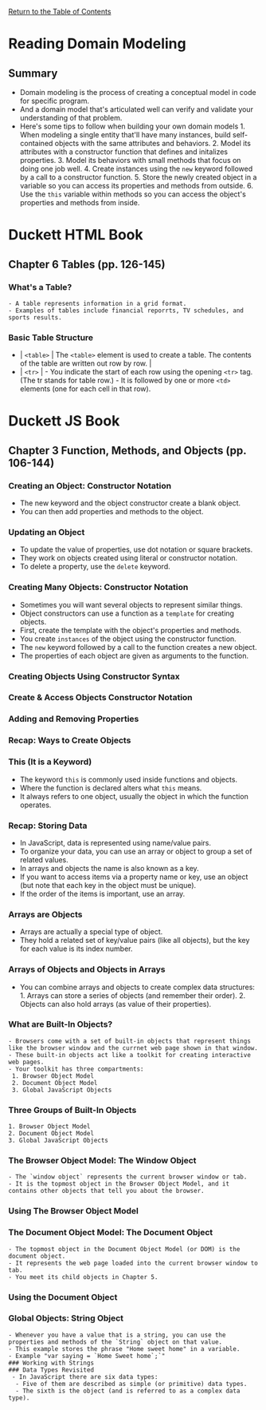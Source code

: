 [Return to the Table of Contents](README.md)

# Reading Domain Modeling
  ## Summary
   - Domain modeling is the process of creating a conceptual model in code for specific program.
   - And a domain model that's articulated well can verify and validate your understanding of that problem.
   - Here's some tips to follow when building your own domain models
    1. When modeling a single entity that'll have many instances, build self-contained objects with the same attributes and behaviors.
    2. Model its attributes with a constructor function that defines and initalizes properties.
    3. Model its behaviors with small methods that focus on doing one job well.
    4. Create instances using the `new` keyword followed by a call to a constructor function.
    5. Store the newly created object in a variable so you can access its properties and methods from outside.
    6. Use the `this` variable within methods so you can access the object's properties and methods from inside.


# Duckett HTML Book
  ## Chapter 6 Tables (pp. 126-145)
   ### What's a Table?
    - A table represents information in a grid format.
    - Examples of tables include financial reporrts, TV schedules, and sports results.
   
   ### Basic Table Structure
   - | `<table>` | The `<table>` element is used to create a table. The contents of the table are written out row by row. |
   - | `<tr>` |
    - You indicate the start of each row using the opening `<tr>` tag. (The tr stands for table row.)
    - It is followed by one or more `<td>` elements (one for each cell in that row).

   

# Duckett JS Book
  ## Chapter 3 Function, Methods, and Objects (pp. 106-144)
   ### Creating an Object: Constructor Notation
   - The new keyword and the object constructor create a blank object.
   - You can then add properties and methods to the object.
   ### Updating an Object
   - To update the value of properties, use dot notation or square brackets.
   - They work on objects created using literal or constructor notation.
   - To delete a property, use the `delete` keyword.
   ### Creating Many Objects: Constructor Notation
   - Sometimes you will want several objects to represent similar things.
   - Object constructors can use a function as a `template` for creating objects.
   - First, create the template with the object's properties and methods.
   - You create `instances` of the object using the constructor function.
   - The `new` keyword followed by a call to the function creates a new object.
   - The properties of each object are given as arguments to the function.
   ### Creating Objects Using Constructor Syntax
   ### Create & Access Objects Constructor Notation
   ### Adding and Removing Properties
   ### Recap: Ways to Create Objects
   ### This (It is a Keyword)
   - The keyword `this` is commonly used inside functions and objects.
   - Where the function is declared alters what `this` means.
   - It always refers to one object, usually the object in which the function operates.
   ### Recap: Storing Data
   - In JavaScript, data is represented using name/value pairs.
   - To organize your data, you can use an array or object to group a set of related values.
   - In arrays and objects the name is also known as a key.
   - If you want to access items via a property name or key, use an object (but note that each key in the object must be unique).
   - If the order of the items is important, use an array.
   ### Arrays are Objects
   - Arrays are actually a special type of object.
   - They hold a related set of key/value pairs (like all objects), but the key for each value is its index number.
   ### Arrays of Objects and Objects in Arrays
   - You can combine arrays and objects to create complex data structures:
    1. Arrays can store a series of objects (and remember their order).
    2. Objects can also hold arrays (as value of their properties).
   ### What are Built-In Objects?
    - Browsers come with a set of built-in objects that represent things like the browser window and the currnet web page shown in that window.
    - These built-in objects act like a toolkit for creating interactive web pages.
    - Your toolkit has three compartments:
     1. Browser Object Model
     2. Document Object Model
     3. Global JavaScript Objects
   ### Three Groups of Built-In Objects
    1. Browser Object Model
    2. Document Object Model
    3. Global JavaScript Objects
   ### The Browser Object Model: The Window Object
    - The `window object` represents the current browser window or tab.
    - It is the topmost object in the Browser Object Model, and it contains other objects that tell you about the browser.
   ### Using The Browser Object Model
   ### The Document Object Model: The Document Object
    - The topmost object in the Document Object Model (or DOM) is the document object.
    - It represents the web page loaded into the current browser window to tab.
    - You meet its child objects in Chapter 5.
   ### Using the Document Object
   ### Global Objects: String Object
    - Whenever you have a value that is a string, you can use the properties and methods of the `String` object on that value.
    - This example stores the phrase "Home sweet home" in a variable.
    - Example "var saying = `Home Sweet home`;`"
    ### Working with Strings
    ### Data Types Revisited
     - In JavaScript there are six data types:
      - Five of them are described as simple (or primitive) data types.
      - The sixth is the object (and is referred to as a complex data type).
